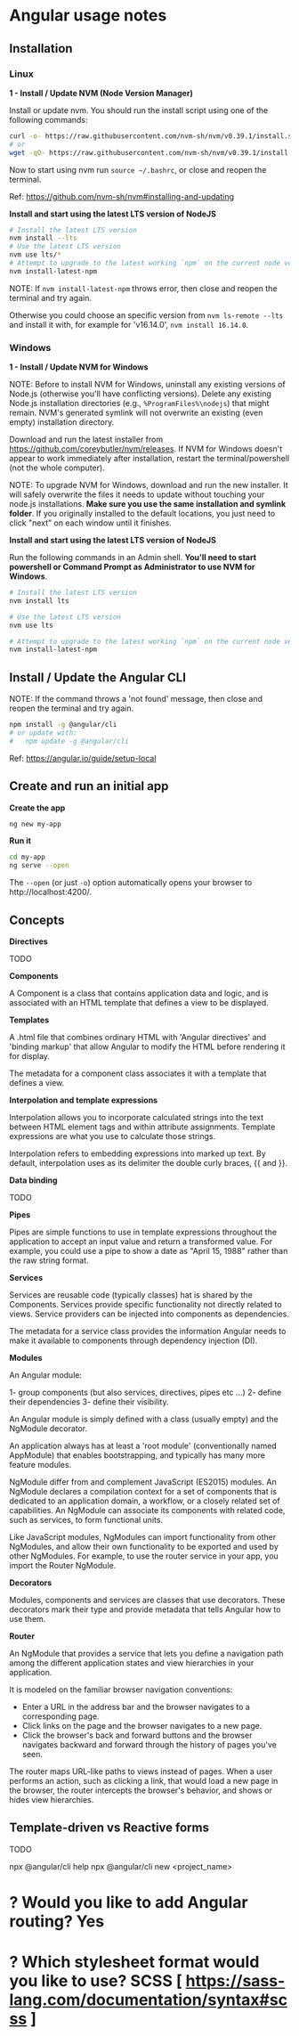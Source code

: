 
# Angular usage notes

## Installation

### Linux

**1 - Install / Update NVM (Node Version Manager)**

Install or update nvm. You should run the install script using one of the following commands:

```sh
curl -o- https://raw.githubusercontent.com/nvm-sh/nvm/v0.39.1/install.sh | bash
# or
wget -qO- https://raw.githubusercontent.com/nvm-sh/nvm/v0.39.1/install.sh | bash
```

Now to start using nvm run `source ~/.bashrc`, or close and reopen the terminal.

Ref: https://github.com/nvm-sh/nvm#installing-and-updating

**Install and start using the latest LTS version of NodeJS**

```sh
# Install the latest LTS version
nvm install --lts
# Use the latest LTS version
nvm use lts/*
# Attempt to upgrade to the latest working `npm` on the current node version
nvm install-latest-npm
```

NOTE: If `nvm install-latest-npm` throws error, then close and reopen the terminal and try again.

Otherwise you could choose an specific version from `nvm ls-remote --lts` and install it with, for example for 'v16.14.0', `nvm install 16.14.0`.

### Windows

**1 - Install / Update NVM for Windows**

NOTE: Before to install NVM for Windows, uninstall any existing versions of Node.js (otherwise you'll have conflicting versions). Delete any existing Node.js installation directories (e.g., `%ProgramFiles%\nodejs`) that might remain. NVM's generated symlink will not overwrite an existing (even empty) installation directory.

Download and run the latest installer from https://github.com/coreybutler/nvm/releases. If NVM for Windows doesn't appear to work immediately after installation, restart the terminal/powershell (not the whole computer).

NOTE: To upgrade NVM for Windows, download and run the new installer. It will safely overwrite the files it needs to update without touching your node.js installations. **Make sure you use the same installation and symlink folder**. If you originally installed to the default locations, you just need to click "next" on each window until it finishes.

**Install and start using the latest LTS version of NodeJS**

Run the following commands in an Admin shell. **You'll need to start powershell or Command Prompt as Administrator to use NVM for Windows**.

```sh
# Install the latest LTS version
nvm install lts

# Use the latest LTS version
nvm use lts

# Attempt to upgrade to the latest working `npm` on the current node version
nvm install-latest-npm
```

## Install / Update the Angular CLI

NOTE: If the command throws a 'not found' message, then close and reopen the terminal and try again.

```sh
npm install -g @angular/cli
# or update with:
#   npm update -g @angular/cli
```

Ref: https://angular.io/guide/setup-local


## Create and run an initial app

**Create the app**

```sh
ng new my-app
```

**Run it**

```sh
cd my-app
ng serve --open
```

The `--open` (or just `-o`) option automatically opens your browser to http://localhost:4200/.

## Concepts

**Directives**

TODO

**Components**

A Component is a class that contains application data and logic, and is associated with an HTML template that defines a view to be displayed.

**Templates**

A .html file that combines ordinary HTML with 'Angular directives' and 'binding markup' that allow Angular to modify the HTML before rendering it for display.

The metadata for a component class associates it with a template that defines a view.

**Interpolation and template expressions**

Interpolation allows you to incorporate calculated strings into the text between HTML element tags and within attribute assignments. Template expressions are what you use to calculate those strings.

Interpolation refers to embedding expressions into marked up text. By default, interpolation uses as its delimiter the double curly braces, {{ and }}.

**Data binding**

TODO

**Pipes**

Pipes are simple functions to use in template expressions throughout the application to accept an input value and return a transformed value. For example, you could use a pipe to show a date as "April 15, 1988" rather than the raw string format.

**Services**

Services are reusable code (typically classes) hat is shared by the Components. Services provide specific functionality not directly related to views. Service providers can be injected into components as dependencies.

The metadata for a service class provides the information Angular needs to make it available to components through dependency injection (DI).

**Modules**

An Angular module:

1- group components (but also services, directives, pipes etc ...)
2- define their dependencies
3- define their visibility.

An Angular module is simply defined with a class (usually empty) and the NgModule decorator.

An application always has at least a 'root module' (conventionally named AppModule) that enables bootstrapping, and typically has many more feature modules.

NgModule differ from and complement JavaScript (ES2015) modules. An NgModule declares a compilation context for a set of components that is dedicated to an application domain, a workflow, or a closely related set of capabilities. An NgModule can associate its components with related code, such as services, to form functional units.

Like JavaScript modules, NgModules can import functionality from other NgModules, and allow their own functionality to be exported and used by other NgModules. For example, to use the router service in your app, you import the Router NgModule.

**Decorators**

Modules, components and services are classes that use decorators. These decorators mark their type and provide metadata that tells Angular how to use them.

**Router**

An NgModule that provides a service that lets you define a navigation path among the different application states and view hierarchies in your application.

It is modeled on the familiar browser navigation conventions:
- Enter a URL in the address bar and the browser navigates to a corresponding page.
- Click links on the page and the browser navigates to a new page.
- Click the browser's back and forward buttons and the browser navigates backward and forward through the history of pages you've seen.

The router maps URL-like paths to views instead of pages. When a user performs an action, such as clicking a link, that would load a new page in the browser, the router intercepts the browser's behavior, and shows or hides view hierarchies.

## Template-driven vs Reactive forms

TODO
















npx @angular/cli help
npx @angular/cli new <project_name>
# ? Would you like to add Angular routing? Yes
# ? Which stylesheet format would you like to use? SCSS   [ https://sass-lang.com/documentation/syntax#scss ]



